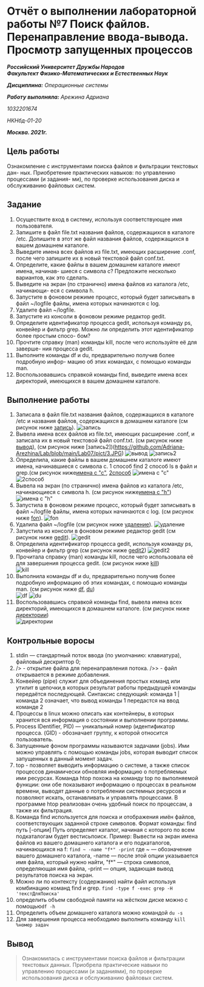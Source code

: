 # Отчёт о выполнении лабораторной работы №7 Поиск файлов. Перенаправление ввода-вывода. Просмотр запущенных процессов

**_Российский Университет Дружбы Народов_**  
**_Факультект Физико-Математических и Естественных Наук_**

**_Дисциплина:_** _Операционные системы_

**_Работу выполняла:_** _Арежина Адриана_

_1032201674_

_НКНбд-01-20_

**_Москва. 2021г._**

## Цель работы

Ознакомление с инструментами поиска файлов и фильтрации текстовых дан-
ных. Приобретение практических навыков: по управлению процессами (и задания-
ми), по проверке использования диска и обслуживанию файловых систем.

## Задание

1. Осуществите вход в систему, используя соответствующее имя пользователя.
2. Запишите в файл file.txt названия файлов, содержащихся в каталоге /etc.
   Допишите в этот же файл названия файлов, содержащихся в вашем домашнем
   каталоге.
3. Выведите имена всех файлов из file.txt, имеющих расширение .conf, после
   чего запишите их в новый текстовой файл conf.txt.
4. Определите, какие файлы в вашем домашнем каталоге имеют имена, начинав-
   шиеся с символа c? Предложите несколько вариантов, как это сделать.
5. Выведите на экран (по странично) имена файлов из каталога /etc, начинающи-
   еся с символа h.
6. Запустите в фоновом режиме процесс, который будет записывать в файл
   ~/logfile файлы, имена которых начинаются с log.
7. Удалите файл ~/logfile.
8. Запустите из консоли в фоновом режиме редактор gedit.
9. Определите идентификатор процесса gedit, используя команду ps, конвейер и
   фильтр grep. Можно ли определить этот идентификатор более простым спосо-
   бом?
10. Прочтите справку (man) команды kill, после чего используйте её для заверше-
    ния процесса gedit.
11. Выполните команды df и du, предварительно получив более подробную инфор-
    мацию об этих командах, с помощью команды man.
12. Воспользовавшись справкой команды find, выведите имена всех директорий,
    имеющихся в вашем домашнем каталоге.

## Выполнение работы

1. Записала в файл file.txt названия файлов, содержащихся в каталоге /etс и названия файлов, содержащихся в домашнем каталоге (см рисунок ниже [запись](https://github.com/Adriana-Arezhina/Lab/blob/main/Lab07/pict/1.JPG)).
   ![запись](https://github.com/Adriana-Arezhina/Lab/blob/main/Lab07/pict/1.JPG)
2. Вывела имена всех файлов из file.txt, имеющих расширение .conf, и записала их в новый текстовой файл conf.txt. (см рисунок ниже [вывод](https://github.com/Adriana-Arezhina/Lab/blob/main/Lab07/pict/2.JPG)), (см рисунок ниже [запись2])(https://github.com/Adriana-Arezhina/Lab/blob/main/Lab07/pict/3.JPG)
   ![вывод](https://github.com/Adriana-Arezhina/Lab/blob/main/Lab07/pict/2.JPG)
   ![запись2](https://github.com/Adriana-Arezhina/Lab/blob/main/Lab07/pict/3.JPG)
3. Определила, какие файлы в вашем домашнем каталоге имеют имена, начинавшиеся с символа с. 1 способ find 2 способ ls в файл и grep.(см рисунок ниже[имена с "с"](https://github.com/Adriana-Arezhina/Lab/blob/main/Lab07/pict/4.JPG), [2способ](https://github.com/Adriana-Arezhina/Lab/blob/main/Lab07/pict/5.JPG)
   ![имена с "с"](https://github.com/Adriana-Arezhina/Lab/blob/main/Lab07/pict/4.JPG)
   ![2способ](https://github.com/Adriana-Arezhina/Lab/blob/main/Lab07/pict/5.JPG)
4. Вывела на экран (по странично) имена файлов из каталога /etc, начинающиеся с символа h. (см рисунок ниже[имена с "h"](https://github.com/Adriana-Arezhina/Lab/blob/main/Lab07/pict/6.JPG))  
   ![имена с "h"](https://github.com/Adriana-Arezhina/Lab/blob/main/Lab07/pict/6.JPG)
5. Запустила в фоновом режиме процесс, который будет записывать в файл ~/logfile файлы, имена которых начинаются с log. (см рисунок ниже [fon](https://github.com/Adriana-Arezhina/Lab/blob/main/Lab07/pict/7.JPG)).
   ![fon](https://github.com/Adriana-Arezhina/Lab/blob/main/Lab07/pict/7.JPG)
6. Удалила файл ~/logfile (см рисунок ниже [удаление](https://github.com/Adriana-Arezhina/Lab/blob/main/Lab07/pict/8.JPG)).
   ![удаление](https://github.com/Adriana-Arezhina/Lab/blob/main/Lab07/pict/8.JPG)
7. Запустила из консоли в фоновом режиме редактор gedit (см рисунок ниже [gedit](https://github.com/Adriana-Arezhina/Lab/blob/main/Lab07/pict/9.JPG)).
   ![gedit](https://github.com/Adriana-Arezhina/Lab/blob/main/Lab07/pict/9.JPG)
8. Определила идентификатор процесса gedit, используя команду ps, конвейер и фильтр grep (см рисунок ниже [gedit2](https://github.com/Adriana-Arezhina/Lab/blob/main/Lab07/pict/10.JPG))
   ![gedit2](https://github.com/Adriana-Arezhina/Lab/blob/main/Lab07/pict/10.JPG)
9. Прочитала справку (man) команды kill, после чего использовала её для завершения процесса gedit. (см рисунок ниже [kill](https://github.com/Adriana-Arezhina/Lab/blob/main/Lab07/pict/11.JPG))  
   ![kill](https://github.com/Adriana-Arezhina/Lab/blob/main/Lab07/pict/11.JPG)
10. Выполнила команды df и du, предварительно получив более подробную информацию об этих командах, с помощью команды man. (см рисунок ниже [df](https://github.com/Adriana-Arezhina/Lab/blob/main/Lab07/pict/13.JPG), [du](https://github.com/Adriana-Arezhina/Lab/blob/main/Lab07/pict/14.JPG))  
    ![df](https://github.com/Adriana-Arezhina/Lab/blob/main/Lab07/pict/13.JPG)
    ![du](https://github.com/Adriana-Arezhina/Lab/blob/main/Lab07/pict/14.JPG)
11. Воспользовавшись справкой команды find, вывела имена всех директорий, имеющихся в домашнем каталоге. (см рисунок ниже [директории](https://github.com/Adriana-Arezhina/Lab/blob/main/Lab07/pict/15.JPG))  
    ![директории](https://github.com/Adriana-Arezhina/Lab/blob/main/Lab07/pict/15.JPG)

## Контрольные воросы

1. stdin — стандартный поток ввода (по умолчанию: клавиатура), файловый дескриптор 0;
2. /> - открытие файла для перенаправления потока.
   />> - файл открывается в режиме добавления.
3. Конвейер (pipe) служит для объединения простых команд или утилит в цепочки,в которых результат работы предыдущей команды передаётся последующей. Синтаксис следующий:
   команда 1 | команда 2
   означает, что вывод команды 1 передастся на ввод команде 2
4. Процессы в linux можно описать как контейнеры, в которых хранится вся информация о состоянии и выполнении программы.
5. Process IDentifier, PID) — уникальный номер (идентификатор процесса. (GID) - обозначает группу, к которой относится пользователь.
6. Запущенные фоном программы называются задачами (jobs). Ими можно управлять с помощью команды jobs, которая выводит список запущенных в данный момент задач.
7. top - позволяет выводить информацию о системе, а также список процессов динамически обновляя информацию о потребляемых ими ресурсах.
   Команда htop похожа на команду top по выполняемой функции: они обе показывают информацию о процессах в реальном времени, выводят данные о потреблении системных ресурсов и позволяют искать, останавливать и управлять процессами.
   В программе htop реализован очень удобный поиск по процессам, а также их фильтрация.
8. Команда find используется для поиска и отображения имён файлов, соответствующих заданной строке символов.
   Формат команды:
   find путь [-опции]
   Путь определяет каталог, начиная с которого по всем подкаталогам будет вестисьпоиск.
   Пример:
   Вывести на экран имена файлов из вашего домашнего каталога и его подкаталогов, начинающихся на f:
   `find ~ -name "f*" -print`
   где ~ — обозначение вашего домашнего каталога, -name — после этой опции указывается имя файла, который нужно найти, "f\*" — строка символов, определяющая имя файла, -print — опция, задающая вывод результатов поиска на экран.
9. Можно ли по контексту (содержанию) найти файл используя комбинацию команд find и grep. `find -type f -exec grep -H 'текстДляПоиска' `
10. определить объем свободной памяти на жёстком диске можно с помощью`df -h`
11. Определить объем домашнего каталога можно командой `du -s`
12. Для завершения процесса необходимо выполнить команду
    `kill %номер задач`

## Вывод

> Ознакомилась с инструментами поиска файлов и фильтрации текстовых данных. Приобрела практические навыки по управлению процессами (и заданиями), по проверке использования диска и обслуживанию файловых систем.
